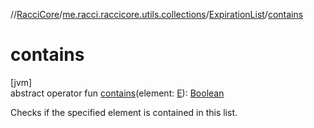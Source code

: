 //[RacciCore](../../../index.md)/[me.racci.raccicore.utils.collections](../index.md)/[ExpirationList](index.md)/[contains](contains.md)

# contains

[jvm]\
abstract operator fun [contains](contains.md)(element: [E](index.md)): [Boolean](https://kotlinlang.org/api/latest/jvm/stdlib/kotlin/-boolean/index.html)

Checks if the specified element is contained in this list.
